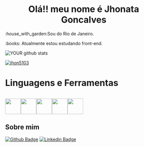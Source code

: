 <h1 align="center">Olá!! meu nome é Jhonata Goncalves</h1>

 <p>:house_with_garden:Sou do Rio de Janeiro.</p>

 <p>:books: Atualmente estou estudando front-end. </p>

![YOUR github stats](https://github-readme-stats.vercel.app/api?username=jhon5103&show_icons=true&theme=dracula)

[![jhon5103](https://github-readme-stats.vercel.app/api/top-langs/?username=jhon5103&hide=html&layout=compact&theme=dark)](https://github.com/jhon5103/)

<h1>Linguagens e Ferramentas</h1>
<code>
<img height="50" src="https://cdn.jsdelivr.net/gh/devicons/devicon/icons/html5/html5-original.svg" /><img height="50" src="https://cdn.jsdelivr.net/gh/devicons/devicon/icons/css3/css3-original.svg" /><img height="50" src="https://cdn.jsdelivr.net/gh/devicons/devicon/icons/javascript/javascript-original.svg" /><img height="50" src="https://cdn.jsdelivr.net/gh/devicons/devicon/icons/python/python-original.svg" /><img height="50" src="https://cdn.jsdelivr.net/gh/devicons/devicon/icons/react/react-original.svg" />
</code>


## Sobre mim
[![Github Badge](https://img.shields.io/badge/-Github-000?style=flat-square&logo=Github&logoColor=white&link=https://github.com/jhon5103/)](https://github.com/jhon5103/)
[![Linkedin Badge](https://img.shields.io/badge/-LinkedIn-blue?style=flat-square&logo=Linkedin&logoColor=white&link=https://www.linkedin.com/in/jhonata-gon%C3%A7alves-antunes-94b23b144/)](https://www.linkedin.com/in/jhonata-gon%C3%A7alves-antunes-94b23b144/)


